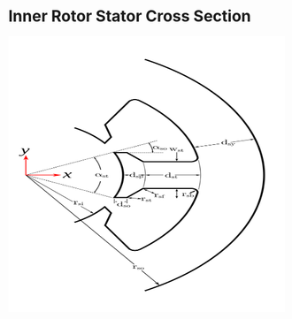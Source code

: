 # Inner Rotor Stator Cross Section

<img src="./CrossSectInnerRotorStator.svg" width="500" height="500" />
